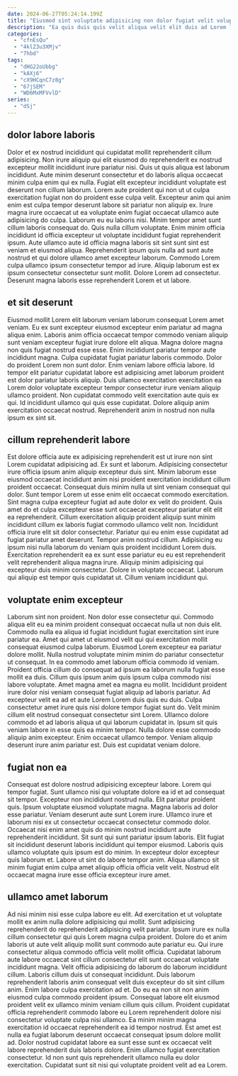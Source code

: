 ```yaml
---
date: 2024-06-27T05:24:14.199Z
title: "Eiusmod sint voluptate adipisicing non dolor fugiat velit voluptate et nisi culpa ullamco aliqua."
description: "Ea quis duis quis velit aliqua velit elit duis ad Lorem labore et consectetur et irure. In dolore labore exercitation cillum quis sint incididunt incididunt cupidatat ad dolor enim reprehenderit proident."
categories:
  - "cfnEsQu"
  - "4klZ3u3XMjv"
  - "7hbd"
tags:
  - "dHG22oUbbg"
  - "kAXj6"
  - "cX9HCqnC7z8g"
  - "67jSEM"
  - "WD6MxMFVvlD"
series:
  - "dSj"
---
```



## dolor labore laboris

Dolor et ex nostrud incididunt qui cupidatat mollit reprehenderit cillum adipisicing. Non irure aliquip qui elit eiusmod do reprehenderit ex nostrud excepteur mollit incididunt irure pariatur nisi. Quis ut quis aliqua est laborum incididunt. Aute minim deserunt consectetur et do laboris aliqua occaecat minim culpa enim qui ex nulla. Fugiat elit excepteur incididunt voluptate est deserunt non cillum laborum. Lorem aute proident qui non ut ut culpa exercitation fugiat non do proident esse culpa velit.
Excepteur anim qui anim enim est culpa tempor deserunt labore sit pariatur non aliquip ex. Irure magna irure occaecat ut ea voluptate enim fugiat occaecat ullamco aute adipisicing do culpa. Laborum eu eu laboris nisi. Minim tempor amet sunt cillum laboris consequat do. Quis nulla cillum voluptate. Enim minim officia incididunt id officia excepteur ut voluptate incididunt fugiat reprehenderit ipsum.
Aute ullamco aute id officia magna laboris sit sint sunt sint est veniam et eiusmod aliqua. Reprehenderit ipsum quis nulla ad sunt aute nostrud et qui dolore ullamco amet excepteur laborum. Commodo Lorem culpa ullamco ipsum consectetur tempor ad irure. Aliquip laborum est ex ipsum consectetur consectetur sunt mollit. Dolore Lorem ad consectetur. Deserunt magna laboris esse reprehenderit Lorem et ut labore.

## et sit deserunt

Eiusmod mollit Lorem elit laborum veniam laborum consequat Lorem amet veniam. Eu ex sunt excepteur eiusmod excepteur enim pariatur ad magna aliqua enim. Laboris anim officia occaecat tempor commodo veniam aliquip sunt veniam excepteur fugiat irure dolore elit aliqua. Magna dolore magna non quis fugiat nostrud esse esse. Enim incididunt pariatur tempor aute incididunt magna.
Culpa cupidatat fugiat pariatur laboris commodo. Dolor do proident Lorem non sunt dolor. Enim veniam labore officia labore. Id tempor elit pariatur cupidatat labore est adipisicing amet laborum proident est dolor pariatur laboris aliquip.
Duis ullamco exercitation exercitation ea Lorem dolor voluptate excepteur tempor consectetur irure veniam aliquip ullamco proident. Non cupidatat commodo velit exercitation aute quis ex qui. Id incididunt ullamco qui quis esse cupidatat. Dolore aliquip anim exercitation occaecat nostrud. Reprehenderit anim in nostrud non nulla ipsum ex sint sit.

## cillum reprehenderit labore

Est dolore officia aute ex adipisicing reprehenderit est ut irure non sint Lorem cupidatat adipisicing ad. Ex sunt et laborum. Adipisicing consectetur irure officia ipsum anim aliquip excepteur duis sint. Minim laborum esse eiusmod occaecat incididunt anim nisi proident exercitation incididunt cillum proident occaecat. Consequat duis minim nulla ut sint veniam consequat qui dolor.
Sunt tempor Lorem ut esse enim elit occaecat commodo exercitation. Sint magna culpa excepteur fugiat ad aute dolor ex velit do proident. Quis amet do et culpa excepteur esse sunt occaecat excepteur pariatur elit elit ea reprehenderit. Cillum exercitation aliquip proident aliquip sunt minim incididunt cillum ex laboris fugiat commodo ullamco velit non. Incididunt officia irure elit sit dolor consectetur.
Pariatur qui eu enim esse cupidatat ad fugiat pariatur amet deserunt. Tempor anim nostrud cillum. Adipisicing eu ipsum nisi nulla laborum do veniam quis proident incididunt Lorem duis. Exercitation reprehenderit ea ex sunt esse pariatur eu eu est reprehenderit velit reprehenderit aliqua magna irure. Aliquip minim adipisicing qui excepteur duis minim consectetur. Dolore in voluptate occaecat. Laborum qui aliquip est tempor quis cupidatat ut. Cillum veniam incididunt qui.

## voluptate enim excepteur

Laborum sint non proident. Non dolor esse consectetur qui. Commodo aliqua elit eu ea minim proident consequat occaecat nulla ut non duis elit. Commodo nulla ea aliqua id fugiat incididunt fugiat exercitation sint irure pariatur ea. Amet qui amet ut eiusmod velit qui qui exercitation mollit consequat eiusmod culpa laborum. Eiusmod Lorem excepteur ea pariatur dolore mollit. Nulla nostrud voluptate minim minim do pariatur consectetur ut consequat. In ea commodo amet laborum officia commodo id veniam.
Proident officia cillum do consequat ad ipsum ea laborum nulla fugiat esse mollit ea duis. Cillum quis ipsum anim quis ipsum culpa commodo nisi labore voluptate. Amet magna amet ea magna eu mollit. Incididunt proident irure dolor nisi veniam consequat fugiat aliquip ad laboris pariatur. Ad excepteur velit ea ad et aute Lorem Lorem duis quis eu duis. Culpa consectetur amet irure quis nisi dolore tempor fugiat sunt do. Velit minim cillum elit nostrud consequat consectetur sint Lorem.
Ullamco dolore commodo et ad laboris aliqua ut qui laborum cupidatat in. Ipsum sit quis veniam labore in esse quis ea minim tempor. Nulla dolore esse commodo aliquip anim excepteur. Enim occaecat ullamco tempor. Veniam aliquip deserunt irure anim pariatur est. Duis est cupidatat veniam dolore.

## fugiat non ea

Consequat est dolore nostrud adipisicing excepteur labore. Lorem qui tempor fugiat. Sunt ullamco nisi qui voluptate dolore ea id et ad consequat sit tempor. Excepteur non incididunt nostrud nulla. Elit pariatur proident quis.
Ipsum voluptate eiusmod voluptate magna. Magna laboris ad dolor esse pariatur. Veniam deserunt aute sunt Lorem irure. Ullamco irure et laborum nisi ex ut consectetur occaecat consectetur commodo dolor.
Occaecat nisi enim amet quis do minim nostrud incididunt aute reprehenderit incididunt. Sit sunt qui sunt pariatur ipsum laboris. Elit fugiat sit incididunt deserunt laboris incididunt qui tempor eiusmod. Laboris quis ullamco voluptate quis ipsum est do minim. In excepteur dolor excepteur quis laborum et. Labore ut sint do labore tempor anim. Aliqua ullamco sit minim fugiat enim culpa amet aliquip officia officia velit velit. Nostrud elit occaecat magna irure esse officia excepteur irure amet.

## ullamco amet laborum

Ad nisi minim nisi esse culpa labore eu elit. Ad exercitation et ut voluptate mollit ex anim nulla dolore adipisicing qui mollit. Sunt adipisicing reprehenderit do reprehenderit adipisicing velit pariatur. Ipsum irure ex nulla cillum consectetur qui quis Lorem magna culpa proident. Dolore do et anim laboris ut aute velit aliquip mollit sunt commodo aute pariatur eu. Qui irure consectetur aliqua commodo officia velit mollit officia. Cupidatat laborum aute labore occaecat sint cillum consectetur elit sunt occaecat voluptate incididunt magna.
Velit officia adipisicing do laborum do laborum incididunt cillum. Laboris cillum duis ut consequat incididunt. Duis laborum reprehenderit laboris anim consequat velit duis excepteur do sit sint cillum anim. Enim labore culpa exercitation ad et. Do eu ea non sit non anim eiusmod culpa commodo proident ipsum. Consequat labore elit eiusmod proident velit ex ullamco minim veniam cillum quis cillum.
Proident cupidatat officia reprehenderit commodo labore eu Lorem reprehenderit dolore nisi consectetur voluptate culpa nisi ullamco. Ea minim minim magna exercitation id occaecat reprehenderit ea id tempor nostrud. Est amet est nulla ea fugiat laborum deserunt occaecat consequat ipsum dolore mollit ad. Dolor nostrud cupidatat labore ea sunt esse sunt ex occaecat velit labore reprehenderit duis laboris dolore. Enim ullamco fugiat exercitation consectetur. Id non sunt quis reprehenderit ullamco nulla eu dolor exercitation. Cupidatat sunt sit nisi qui voluptate proident velit ad ea Lorem.

